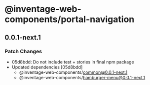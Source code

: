 # @inventage-web-components/portal-navigation

## 0.0.1-next.1
### Patch Changes

- 05d8bdd: Do not include test + stories in final npm package
- Updated dependencies [05d8bdd]
  - @inventage-web-components/common@0.0.1-next.1
  - @inventage-web-components/hamburger-menu@0.0.1-next.1
